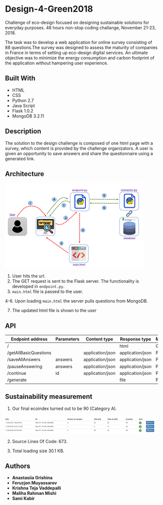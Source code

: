 # Design-4-Green2018

Challenge of eco-design focused on designing sustainable solutions for everyday purposes. 48 hours non-stop coding challange, November 21-23, 2018.

The task was to develop a web application for online survey consisting of 88 questions.The survey was designed to assess the maturity of companies in France in terms of setting up eco-design digital services. An ultimate objective was to minimize the energy consumption and carbon footprint of the application without hampering user experience.

## Built With

- HTML
- CSS
- Python 2.7
- Java Script
- Flask 1.0.2
- MongoDB 3.2.11

## Description
The solution to the design challenge is composed of one html page with a survey, which content is provided by the challenge organizators. A user is given an opportunity to save answers and share the questionnaire using a generated link.  

## Architecture 

![](architecture.png)

1. User hits the url.
2. The GET request is sent to the Flask server. The functionality is developed in ```endpoint.py```.
3. ```main.html``` file is passed to the user.

4-6. Upon loading ```main.html``` the server pulls questions from MongoDB.

7. The updated html file is shown to the user

## API

| Endpoint address        | Parameters | Content type | Response type |     Method    |
| --------------------    | ------------- | ------------- | ------------- | ---------- |
| /                       |               |                  |  html            | GET  |
| /getAllBasicQuestions   |               | application/json | application/json | POST |
| /saveAllAnswers         | answers       | application/json | application/json | POST |
| /pauseAnswering         | answers       | application/json | application/json | POST |
| /continue               | id            | application/json | application/json | POST |
| /generate               |               |                  | file             | POST |

## Sustainability measurement

1. Our final ecoindex turned out to be 90 (Category A).

![](ecoindex.png)

2. Source Lines Of Code: 673.

3. Total loading size 30.1 KB.

## Authors

- **Anastasiia Grishina**
- **Feruzjon Muyassarov**
- **Krishna Teja Vaddepalli**
- **Maliha Rahman Mishi**
- **Sami Kabir**

